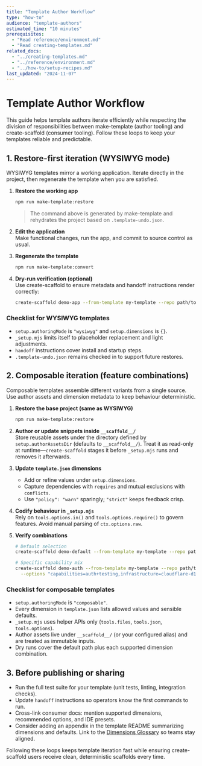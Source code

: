 ```yaml
---
title: "Template Author Workflow"
type: "how-to"
audience: "template-authors"
estimated_time: "10 minutes"
prerequisites:
  - "Read reference/environment.md"
  - "Read creating-templates.md"
related_docs:
  - "../creating-templates.md"
  - "../reference/environment.md"
  - "../how-to/setup-recipes.md"
last_updated: "2024-11-07"
---
```


# Template Author Workflow

This guide helps template authors iterate efficiently while respecting the division of responsibilities between make-template (author tooling) and create-scaffold (consumer tooling). Follow these loops to keep your templates reliable and predictable.

## 1. Restore-first iteration (WYSIWYG mode)

WYSIWYG templates mirror a working application. Iterate directly in the project, then regenerate the template when you are satisfied.

1. **Restore the working app**
   ```bash
   npm run make-template:restore
   ```
   > The command above is generated by make-template and rehydrates the project based on `.template-undo.json`.

2. **Edit the application**  
   Make functional changes, run the app, and commit to source control as usual.

3. **Regenerate the template**
   ```bash
   npm run make-template:convert
   ```

4. **Dry-run verification (optional)**  
   Use create-scaffold to ensure metadata and handoff instructions render correctly:
   ```bash
   create-scaffold demo-app --from-template my-template --repo path/to/templates --dry-run
   ```

### Checklist for WYSIWYG templates

- `setup.authoringMode` is `"wysiwyg"` and `setup.dimensions` is `{}`.
- `_setup.mjs` limits itself to placeholder replacement and light adjustments.
- `handoff` instructions cover install and startup steps.
- `.template-undo.json` remains checked in to support future restores.

## 2. Composable iteration (feature combinations)

Composable templates assemble different variants from a single source. Use author assets and dimension metadata to keep behaviour deterministic.

1. **Restore the base project (same as WYSIWYG)**  
   ```bash
   npm run make-template:restore
   ```

2. **Author or update snippets inside `__scaffold__/`**  
   Store reusable assets under the directory defined by `setup.authorAssetsDir` (defaults to `__scaffold__/`). Treat it as read-only at runtime—`create-scaffold` stages it before `_setup.mjs` runs and removes it afterwards.

3. **Update `template.json` dimensions**  
   - Add or refine values under `setup.dimensions`.  
   - Capture dependencies with `requires` and mutual exclusions with `conflicts`.  
   - Use `"policy": "warn"` sparingly; `"strict"` keeps feedback crisp.

4. **Codify behaviour in `_setup.mjs`**  
   Rely on `tools.options.in()` and `tools.options.require()` to govern features. Avoid manual parsing of `ctx.options.raw`.

5. **Verify combinations**
   ```bash
   # Default selection
   create-scaffold demo-default --from-template my-template --repo path/to/templates --dry-run

   # Specific capability mix
   create-scaffold demo-auth --from-template my-template --repo path/to/templates \
     --options "capabilities=auth+testing,infrastructure=cloudflare-d1" --dry-run
   ```

### Checklist for composable templates

- `setup.authoringMode` is `"composable"`.
- Every dimension in `template.json` lists allowed values and sensible defaults.
- `_setup.mjs` uses helper APIs only (`tools.files`, `tools.json`, `tools.options`).
- Author assets live under `__scaffold__/` (or your configured alias) and are treated as immutable inputs.
- Dry runs cover the default path plus each supported dimension combination.

## 3. Before publishing or sharing

- Run the full test suite for your template (unit tests, linting, integration checks).
- Update `handoff` instructions so operators know the first commands to run.
- Cross-link consumer docs: mention supported dimensions, recommended options, and IDE presets.
- Consider adding an appendix in the template README summarizing dimensions and defaults. Link to the [Dimensions Glossary](../reference/dimensions-glossary.md) so teams stay aligned.

Following these loops keeps template iteration fast while ensuring create-scaffold users receive clean, deterministic scaffolds every time.
